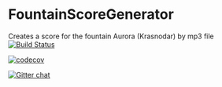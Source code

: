 # FountainScoreGenerator
Creates a score for the fountain Aurora  (Krasnodar) by mp3 file
[![Build Status](https://travis-ci.com/ZhdanoffAlexey/FountainScoreGenerator.svg?branch=master)](https://travis-ci.com/ZhdanoffAlexey/FountainScoreGenerator)

[![codecov](https://codecov.io/gh/ZhdanoffAlexey/FountainScoreGenerator/branch/master/graph/badge.svg)](https://codecov.io/gh/ZhdanoffAlexey/FountainScoreGenerator)

[![Gitter chat](https://img.shields.io/badge/gitter-join%20chat%20%E2%86%92-brightgreen.svg)](https://gitter.im/My1stCommunity/Lobby?utm_source=share-link&utm_medium=link&utm_campaign=share-link)
